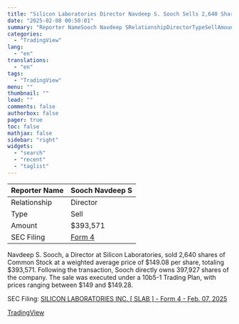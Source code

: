 ```yaml
---
title: "Silicon Laboratories Director Navdeep S. Sooch Sells 2,640 Shares"
date: "2025-02-08 00:50:01"
summary: "Reporter NameSooch Navdeep SRelationshipDirectorTypeSellAmount$393,571SEC FilingForm 4Navdeep S. Sooch, a Director at Silicon Laboratories, sold 2,640 shares of Common Stock at a weighted average price of $149.08 per share, totaling $393,571. Following the transaction, Sooch directly owns 397,927 shares of the company. The sale was executed under a 10b5-1 Trading Plan,..."
categories:
  - "TradingView"
lang:
  - "en"
translations:
  - "en"
tags:
  - "TradingView"
menu: ""
thumbnail: ""
lead: ""
comments: false
authorbox: false
pager: true
toc: false
mathjax: false
sidebar: "right"
widgets:
  - "search"
  - "recent"
  - "taglist"
---
```


| Reporter Name | Sooch Navdeep S |
| --- | --- |
| Relationship | Director |
| Type | Sell |
| Amount | $393,571 |
| SEC Filing | [Form 4](https://www.sec.gov/Archives/edgar/data/1134855/000162828025004366/xslF345X05/wk-form4_1738946653.xml) |

Navdeep S. Sooch, a Director at Silicon Laboratories, sold 2,640 shares of Common Stock at a weighted average price of $149.08 per share, totaling $393,571. Following the transaction, Sooch directly owns 397,927 shares of the company. The sale was executed under a 10b5-1 Trading Plan, with prices ranging between $149 and $149.28.

SEC Filing: [SILICON LABORATORIES INC. [ SLAB ] - Form 4 - Feb. 07, 2025](https://www.sec.gov/Archives/edgar/data/1134855/000162828025004366/xslF345X05/wk-form4_1738946653.xml)

[TradingView](https://www.tradingview.com/news/tradingview:6ac498740833f:0-silicon-laboratories-director-navdeep-s-sooch-sells-2-640-shares/)
